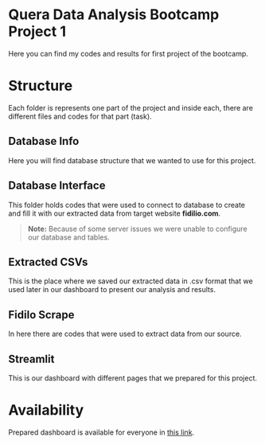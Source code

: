 # Quera Data Analysis Bootcamp Project 1

Here you can find my codes and results for first project of the bootcamp.

# Structure

Each folder is represents one part of the project and inside each, there are different files and codes for that part (task).

## Database Info

Here you will find database structure that we wanted to use for this project.

## Database Interface

This folder holds codes that were used to connect to database to create and fill it with our extracted data from target website **fidilio.com**.
> **Note:** Because of some server issues we were unable to configure our database and tables.

## Extracted CSVs

This is the place where we saved our extracted data in .csv format that we used later in our dashboard to present our analysis and results.

## Fidilo Scrape

In here there are codes that were used to extract data from our source.

## Streamlit

This is our dashboard with different pages that we prepared for this project.

# Availability

Prepared dashboard is available for everyone in [this link](http://103.75.196.219:8506).
